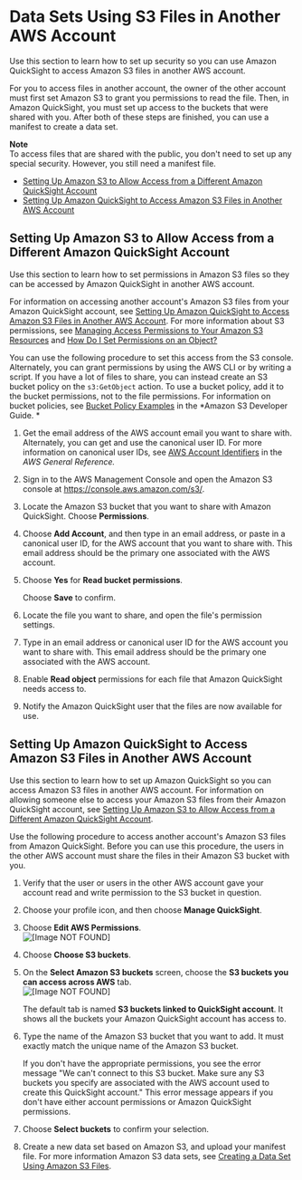 # Data Sets Using S3 Files in Another AWS Account<a name="using-s3-files-in-another-aws-account"></a>

Use this section to learn how to set up security so you can use Amazon QuickSight to access Amazon S3 files in another AWS account\. 

For you to access files in another account, the owner of the other account must first set Amazon S3 to grant you permissions to read the file\. Then, in Amazon QuickSight, you must set up access to the buckets that were shared with you\. After both of these steps are finished, you can use a manifest to create a data set\.

**Note**  
 To access files that are shared with the public, you don't need to set up any special security\. However, you still need a manifest file\.


+ [Setting Up Amazon S3 to Allow Access from a Different Amazon QuickSight Account](#setup-S3-to-allow-access-from-a-different-quicksight-account)
+ [Setting Up Amazon QuickSight to Access Amazon S3 Files in Another AWS Account](#setup-quicksight-to-access-S3-in-a-different-account)

## Setting Up Amazon S3 to Allow Access from a Different Amazon QuickSight Account<a name="setup-S3-to-allow-access-from-a-different-quicksight-account"></a>

Use this section to learn how to set permissions in Amazon S3 files so they can be accessed by Amazon QuickSight in another AWS account\. 

For information on accessing another account's Amazon S3 files from your Amazon QuickSight account, see [Setting Up Amazon QuickSight to Access Amazon S3 Files in Another AWS Account](#setup-quicksight-to-access-S3-in-a-different-account)\. For more information about S3 permissions, see [Managing Access Permissions to Your Amazon S3 Resources](http://docs.aws.amazon.com/AmazonS3/latest/dev/s3-access-control.html) and [How Do I Set Permissions on an Object?](http://docs.aws.amazon.com/AmazonS3/latest/user-guide//set-object-permissions.html)

You can use the following procedure to set this access from the S3 console\. Alternately, you can grant permissions by using the AWS CLI or by writing a script\. If you have a lot of files to share, you can instead create an S3 bucket policy on the `s3:GetObject` action\. To use a bucket policy, add it to the bucket permissions, not to the file permissions\. For information on bucket policies, see [Bucket Policy Examples](http://docs.aws.amazon.com/AmazonS3/latest/dev/example-bucket-policies.html) in the *Amazon S3 Developer Guide\. *

1. Get the email address of the AWS account email you want to share with\. Alternately, you can get and use the canonical user ID\. For more information on canonical user IDs, see [AWS Account Identifiers](http://docs.aws.amazon.com/general/latest/gr/acct-identifiers.html) in the *AWS General Reference\.*

1. Sign in to the AWS Management Console and open the Amazon S3 console at [https://console\.aws\.amazon\.com/s3/](https://console.aws.amazon.com/s3/)\.

1. Locate the Amazon S3 bucket that you want to share with Amazon QuickSight\. Choose **Permissions**\.

1. Choose **Add Account**, and then type in an email address, or paste in a canonical user ID, for the AWS account that you want to share with\. This email address should be the primary one associated with the AWS account\. 

1. Choose **Yes** for **Read bucket permissions**\.

   Choose **Save** to confirm\.

1. Locate the file you want to share, and open the file's permission settings\. 

1. Type in an email address or canonical user ID for the AWS account you want to share with\. This email address should be the primary one associated with the AWS account\. 

1. Enable **Read object** permissions for each file that Amazon QuickSight needs access to\. 

1. Notify the Amazon QuickSight user that the files are now available for use\.

## Setting Up Amazon QuickSight to Access Amazon S3 Files in Another AWS Account<a name="setup-quicksight-to-access-S3-in-a-different-account"></a>

Use this section to learn how to set up Amazon QuickSight so you can access Amazon S3 files in another AWS account\. For information on allowing someone else to access your Amazon S3 files from their Amazon QuickSight account, see [Setting Up Amazon S3 to Allow Access from a Different Amazon QuickSight Account](#setup-S3-to-allow-access-from-a-different-quicksight-account)\.

Use the following procedure to access another account's Amazon S3 files from Amazon QuickSight\. Before you can use this procedure, the users in the other AWS account must share the files in their Amazon S3 bucket with you\.

1. Verify that the user or users in the other AWS account gave your account read and write permission to the S3 bucket in question\. 

1. Choose your profile icon, and then choose **Manage QuickSight**\.

1. Choose **Edit AWS Permissions**\.  
![\[Image NOT FOUND\]](http://docs.aws.amazon.com/quicksight/latest/user/images/s3-crosslinked1.png)

1. Choose **Choose S3 buckets**\.

1. On the **Select Amazon S3 buckets** screen, choose the **S3 buckets you can access across AWS** tab\.  
![\[Image NOT FOUND\]](http://docs.aws.amazon.com/quicksight/latest/user/images/s3-crosslinked-select-buckets.png)

   The default tab is named **S3 buckets linked to QuickSight account**\. It shows all the buckets your Amazon QuickSight account has access to\. 

1. Type the name of the Amazon S3 bucket that you want to add\. It must exactly match the unique name of the Amazon S3 bucket\.

   If you don't have the appropriate permissions, you see the error message "We can't connect to this S3 bucket\. Make sure any S3 buckets you specify are associated with the AWS account used to create this QuickSight account\." This error message appears if you don't have either account permissions or Amazon QuickSight permissions\.

1. Choose **Select buckets** to confirm your selection\. 

1. Create a new data set based on Amazon S3, and upload your manifest file\. For more information Amazon S3 data sets, see [Creating a Data Set Using Amazon S3 Files](create-a-data-set-s3.md)\.